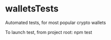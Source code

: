 # walletsTests

Automated tests, for most popular crypto wallets

To launch test, from project root: 
npm test

